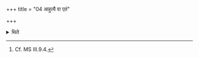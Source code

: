 +++
title = "04 आहुत्यै वा एतं"

+++

<details><summary>थिते</summary>

4. For the sake of offering indeed they cause this (viz. the sacrificial post) to fall down from the trees. After having performed (the animal-sacrifice) people go away. To the sacrificial post every mistake in the performance is attached. If (the sacrificer or a priest) would touch the sacrificial post the mistake would be attached (to him). The Adhvaryu should address them (who has or have unknowingly touched the sacrificial post) with vāyaveṣa te vāyo... if he is one (who has touched), with vayavetau te vāyo... if they are two (who have touched), or with vāyavete te vāyo if they are many.[^1]  


[^1]: Cf. MS III.9.4.
</details>
